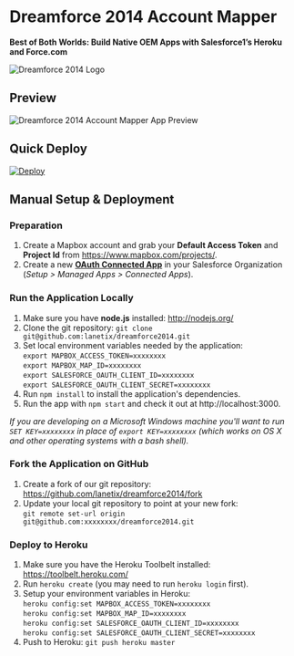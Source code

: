 # Dreamforce 2014 Account Mapper

**Best of Both Worlds: Build Native OEM Apps with Salesforce1’s Heroku and Force.com**

![Dreamforce 2014 Logo](http://lanetix-dreamforce2014.herokuapp.com/images/dreamforce2014-logo.jpeg)

## Preview

![Dreamforce 2014 Account Mapper App Preview](http://lanetix-dreamforce2014.herokuapp.com/images/preview.png)

## Quick Deploy

[![Deploy](https://www.herokucdn.com/deploy/button.png)](https://heroku.com/deploy)

## Manual Setup & Deployment

### Preparation

1. Create a Mapbox account and grab your **Default Access Token** and **Project Id** from https://www.mapbox.com/projects/.
2. Create a new **[OAuth Connected App](https://help.salesforce.com/apex/HTViewHelpDoc?id=connected_app_create.htm)** in your Salesforce Organization (_Setup > Managed Apps > Connected Apps_).

### Run the Application Locally

1. Make sure you have **node.js** installed: http://nodejs.org/
2. Clone the git repository: `git clone git@github.com:lanetix/dreamforce2014.git`
3. Set local environment variables needed by the application:<br />`export MAPBOX_ACCESS_TOKEN=xxxxxxxx`<br />`export MAPBOX_MAP_ID=xxxxxxxx`<br />`export SALESFORCE_OAUTH_CLIENT_ID=xxxxxxxx`<br />`export SALESFORCE_OAUTH_CLIENT_SECRET=xxxxxxxx`
4. Run `npm install` to install the application's dependencies.
5. Run the app with `npm start` and check it out at http://localhost:3000.

_If you are developing on a Microsoft Windows machine you'll want to run `SET KEY=xxxxxxxx` in place of `export KEY=xxxxxxxx` (which works on OS X and other operating systems with a bash shell)._


### Fork the Application on GitHub

1. Create a fork of our git repository: https://github.com/lanetix/dreamforce2014/fork
2. Update your local git repository to point at your new fork:<br />`git remote set-url origin git@github.com:xxxxxxxx/dreamforce2014.git`

### Deploy to Heroku

1. Make sure you have the Heroku Toolbelt installed: https://toolbelt.heroku.com/
2. Run `heroku create` (you may need to run `heroku login` first).
3. Setup your environment variables in Heroku:<br />`heroku config:set MAPBOX_ACCESS_TOKEN=xxxxxxxx`<br />`heroku config:set MAPBOX_MAP_ID=xxxxxxxx`<br />`heroku config:set SALESFORCE_OAUTH_CLIENT_ID=xxxxxxxx`<br />`heroku config:set SALESFORCE_OAUTH_CLIENT_SECRET=xxxxxxxx`
4. Push to Heroku: `git push heroku master`
